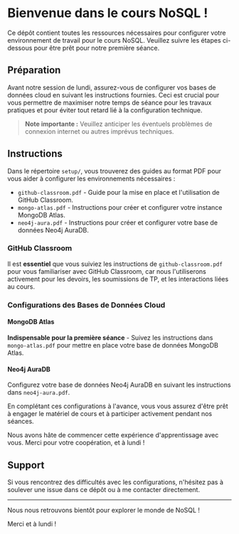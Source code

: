 # Bienvenue dans le cours NoSQL !

Ce dépôt contient toutes les ressources nécessaires pour configurer votre environnement de travail pour le cours NoSQL. Veuillez suivre les étapes ci-dessous pour être prêt pour notre première séance.

## Préparation

Avant notre session de lundi, assurez-vous de configurer vos bases de données cloud en suivant les instructions fournies. Ceci est crucial pour vous permettre de maximiser notre temps de séance pour les travaux pratiques et pour éviter tout retard lié à la configuration technique.

> **Note importante :** Veuillez anticiper les éventuels problèmes de connexion internet ou autres imprévus techniques.

## Instructions

Dans le répertoire `setup/`, vous trouverez des guides au format PDF pour vous aider à configurer les environnements nécessaires :

- `github-classroom.pdf` - Guide pour la mise en place et l'utilisation de GitHub Classroom.
- `mongo-atlas.pdf` - Instructions pour créer et configurer votre instance MongoDB Atlas.
- `neo4j-aura.pdf` - Instructions pour créer et configurer votre base de données Neo4j AuraDB.

### GitHub Classroom

Il est **essentiel** que vous suiviez les instructions de `github-classroom.pdf` pour vous familiariser avec GitHub Classroom, car nous l'utiliserons activement pour les devoirs, les soumissions de TP, et les interactions liées au cours.

### Configurations des Bases de Données Cloud

#### MongoDB Atlas
**Indispensable pour la première séance** - Suivez les instructions dans `mongo-atlas.pdf` pour mettre en place votre base de données MongoDB Atlas.

#### Neo4j AuraDB
Configurez votre base de données Neo4j AuraDB en suivant les instructions dans `neo4j-aura.pdf`.

En complétant ces configurations à l'avance, vous vous assurez d'être prêt à engager le matériel de cours et à participer activement pendant nos séances.

Nous avons hâte de commencer cette expérience d'apprentissage avec vous. Merci pour votre coopération, et à lundi !

## Support

Si vous rencontrez des difficultés avec les configurations, n'hésitez pas à soulever une issue dans ce dépôt ou à me contacter directement.

---

Nous nous retrouvons bientôt pour explorer le monde de NoSQL !

Merci et à lundi !

